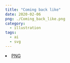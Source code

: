 ```yaml
---
title: "Coming back like"
date: 2020-02-06
png: ./Coming_back_like.png
category:
  - illustration
tags:
  - ai
  - svg
---
```

<li><a href="./Coming_back_like.png" download className="btn-png">PNG</a></li>